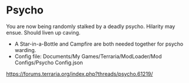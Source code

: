 # Psycho

You are now being randomly stalked by a deadly psycho. Hilarity may ensue. Should liven up caving.
* A Star-in-a-Bottle and Campfire are both needed together for psycho warding.
* Config file: Documents/My Games/Terraria/ModLoader/Mod Configs/Psycho Config.json

https://forums.terraria.org/index.php?threads/psycho.61219/